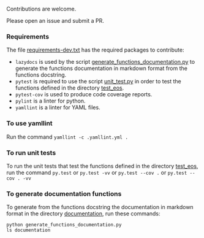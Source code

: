 Contributions are welcome.

Please open an issue and submit a PR.

### Requirements

The file [requirements-dev.txt](requirements-dev.txt) has the required packages to contribute:
* `lazydocs` is used by the script [generate_functions_documentation.py](generate_functions_documentation.py) to generate the functions documentation in markdown format from the functions docstring.
* `pytest` is required to use the script [unit_test.py](unit_test.py) in order to test the functions defined in the directory [test_eos](test_eos).
* `pytest-cov` is used to produce code coverage reports.
* `pylint` is a linter for python.
* `yamllint` is a linter for YAML files.

### To use yamllint

Run the command `yamllint -c .yamllint.yml .`

### To run unit tests

To run the unit tests that test the functions defined in the directory [test_eos](test_eos), run the command `py.test` or `py.test -vv` or `py.test --cov .` or `py.test --cov . -vv`

### To generate documentation functions

To generate from the functions docstring the documentation in markdown format in the directory [documentation](documentation), run these commands:

```shell
python generate_functions_documentation.py
ls documentation
```
